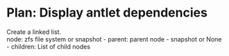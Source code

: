 # Plan: Display antlet dependencies

Create a linked list.  
node: zfs file system or snapshot
    - parent: parent node - snapshot or None
    - children: List of child nodes


